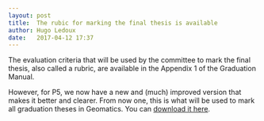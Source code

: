 ```yaml
---
layout: post
title:  The rubic for marking the final thesis is available
author: Hugo Ledoux
date:   2017-04-12 17:37
---
```



The evaluation criteria that will be used by the committee to mark the final thesis, also called a rubric, are available in the Appendix 1 of the Graduation Manual.

However, for P5, we now have a new and (much) improved version that makes it better and clearer. 
From now one, this is what will be used to mark all graduation theses in Geomatics.
You can [download it here](https://tudelftgeomatics.github.io/thesis/rules/Rubric_Geomatics_2017-04-12.xlsx).



